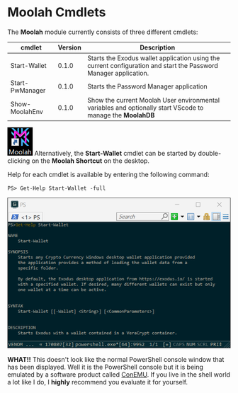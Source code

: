 # Moolah Cmdlets

The **Moolah** module currently consists of three different cmdlets:

cmdlet | Version | Description
------ | ------- | -----------
Start-Wallet | 0.1.0 | Starts the Exodus wallet application using the current configuration and start the Password Manager application.
Start-PwManager | 0.1.0 | Starts the Password Manager application
Show-MoolahEnv | 0.1.0 | Show the current Moolah User environmental variables and optionally start VScode to manage the **MoolahDB**


[![MoolahIcon](images/MoolahIcon.png)](images/MoolahIcon.png) Alternatively, the **Start-Wallet** cmdlet can be started by double-clicking on the **Moolah Shortcut** on the desktop.

Help for each cmdlet is available by entering the following command:

    PS> Get-Help Start-Wallet -full

[![MoolahHelp](images/MoolahHelp.png)](images/MoolahHelp.png)

**WHAT!!** This doesn't look like the normal PowerShell console window that has been displayed. Well it is the PowerShell console but it is being emulated by a software product called [ConEMU](https://conemu.github.io/).  If you live in the shell world a lot like I do, I **highly** recommend you evaluate it for yourself.